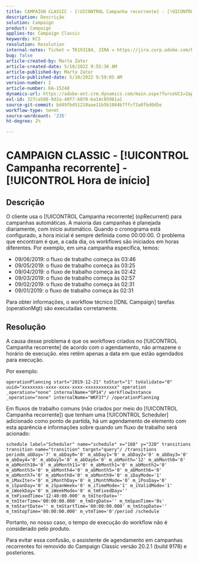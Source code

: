 ```yaml
---
title: CAMPAIGN CLASSIC - [!UICONTROL Campanha recorrente] - [!UICONTROL Hora de início]
description: Descrição
solution: Campaign
product: Campaign
applies-to: Campaign Classic
keywords: KCS
resolution: Resolution
internal-notes: Ticket = TK193184, JIRA = https://jira.corp.adobe.com/browse/NEO-18567
bug: false
article-created-by: Marta Zator
article-created-date: 5/10/2022 9:55:36 AM
article-published-by: Marta Zator
article-published-date: 5/10/2022 9:59:05 AM
version-number: 2
article-number: KA-15248
dynamics-url: https://adobe-ent.crm.dynamics.com/main.aspx?forceUCI=1&pagetype=entityrecord&etn=knowledgearticle&id=c8207854-47d0-ec11-a7b5-00224809c101
exl-id: 327ca508-9d2a-40f7-b870-ba14c85981a1
source-git-commit: bd49fbd51210aae11b5b1084b7ffcf3a8fbd0d5e
workflow-type: tm+mt
source-wordcount: '235'
ht-degree: 2%

---
```


# CAMPAIGN CLASSIC - [!UICONTROL Campanha recorrente] - [!UICONTROL Hora de início]

## Descrição


O cliente usa o [!UICONTROL Campanha recorrente] (opRecurrent) para campanhas automáticas. A maioria das campanhas é planejada diariamente, com início automático. Quando o cronograma está configurado, a hora inicial é sempre definida como 00:00:00. O problema que encontram é que, a cada dia, os workflows são iniciados em horas diferentes.
Por exemplo, em uma campanha específica, temos:

- 09/06/2019: o fluxo de trabalho começa às 03:46
- 09/05/2019: o fluxo de trabalho começa às 03:25
- 09/04/2019: o fluxo de trabalho começa às 02:42
- 09/03/2019: o fluxo de trabalho começa às 02:57
- 09/02/2019: o fluxo de trabalho começa às 02:31
- 09/01/2019: o fluxo de trabalho começa às 02:31


Para obter informações, o workflow técnico [!DNL Campaign] tarefas (operationMgt) são executadas corretamente.


## Resolução


A causa desse problema é que os workflows criados no [!UICONTROL Campanha recorrente] de acordo com o agendamento, não armazene o horário de execução. eles retêm apenas a data em que estão agendados para execução.

Por exemplo:

`operationPlanning start="2019-12-21" toStart="1" toValidate="0" uuid="xxxxxxxx-xxxx-xxxx-xxxx-xxxxxxxxxxxx" operation _operation="none" internalName="OP14"/ workflowInstance _operation="none" internalName="WKF37"/ /operationPlanning`

Em fluxos de trabalho comuns (não criados por meio do [!UICONTROL Campanha recorrente]) que tenham uma [!UICONTROL Scheduler] adicionado como ponto de partida, há um agendamento de elemento com esta aparência e informações sobre quando um fluxo de trabalho será acionado:

`schedule label="Scheduler" name="schedule" x="168" y="320" transitions transition name="transition" target="query"/ /transitions periodm_abDay='7' m_abDay0='0' m_abDay1='0' m_abDay2='0' m_abDay3='0' m_abDay4='0' m_abDay5='0' m_abDay6='0' m_abMonth='12' m_abMonth0='0' m_abMonth10='0' m_abMonth11='0' m_abMonth1='0' m_abMonth2='0' m_abMonth3='0' m_abMonth4='0' m_abMonth5='0' m_abMonth6='0' m_abMonth7='0' m_abMonth8='0' m_abMonth9='0' m_iDayMode='1' m_iMaxIter='0' m_iMonthDay='0' m_iMonthMode='0' m_iPosDay='0' m_iSpanDay='0' m_iSpanWeek='0' m_iTimeMode='1' m_iValidMode='1' m_iWeekDay='0' m_iWeekMode='0' m_tmFixedDay='' m_tmFixedTime='12:40:00.000' m_tmIterDate='' m_tmIterTime='00:00:00.000' m_tmOrgDate='' m_tmSpanTime='0s' m_tmStartDate='' m_tmStartTime='00:00:00.000' m_tmStopDate='' m_tmStopTime='00:00:00.000' m_vtmTime='0'/period /schedule`

Portanto, no nosso caso, o tempo de execução do workflow não é considerado pelo produto.

Para evitar essa confusão, o assistente de agendamento em campanhas recorrentes foi removido do Campaign Classic versão 20.2.1 (build 9178) e posteriores.
